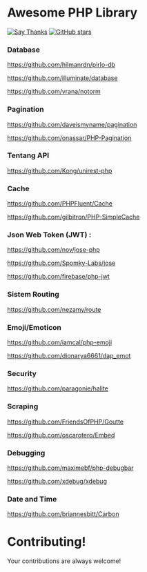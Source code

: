# Awesome PHP Library
[![Say Thanks](https://img.shields.io/badge/say-thanks-ff69b4.svg)](https://saythanks.io/to/isfaaghyth)
[![GitHub stars](https://img.shields.io/github/stars/k4m4/movies-for-hackers.svg)](https://github.com/isfaaghyth/awesome-php-library/stargazers)

### Database
https://github.com/hilmanrdn/pirlo-db

https://github.com/illuminate/database

https://github.com/vrana/notorm

### Pagination
https://github.com/daveismyname/pagination

https://github.com/onassar/PHP-Pagination

###  Tentang API
https://github.com/Kong/unirest-php

###  Cache
https://github.com/PHPFluent/Cache

https://github.com/gilbitron/PHP-SimpleCache

### Json Web Token (JWT) :
https://github.com/nov/jose-php

https://github.com/Spomky-Labs/jose

https://github.com/firebase/php-jwt

###  Sistem Routing
https://github.com/nezamy/route

### Emoji/Emoticon
https://github.com/iamcal/php-emoji

https://github.com/dionarya6661/dap_emot

### Security
https://github.com/paragonie/halite

### Scraping
https://github.com/FriendsOfPHP/Goutte

https://github.com/oscarotero/Embed

### Debugging
https://github.com/maximebf/php-debugbar

https://github.com/xdebug/xdebug

### Date and Time
https://github.com/briannesbitt/Carbon


# Contributing!
Your contributions are always welcome! 
